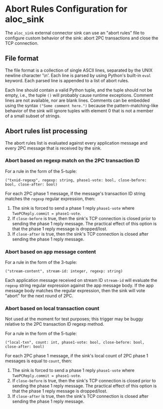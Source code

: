
# Abort Rules Configuration for aloc_sink

The `aloc_sink` external connector sink can use an "abort rules" file to configure custom behavior of the sink: abort 2PC transactions and close the TCP connection.

## File format

The file format is a collection of single ASCII lines, separated by the UNIX newline character '\n'.  Each line is parsed by using Python's built-in `eval` keyword.  Each parsed line is appended to a list of abort rules.

Each line should contain a valid Python tuple, and the tuple should not be empty, i.e., the tuple `()` will probably cause runtime exceptions.  Comment lines are not available, nor are blank lines.  Comments can be embedded using the syntax `("Some comment here.")` because the pattern-matching-like behavior of the sink will ignore tuples with element 0 that is not a member of a small subset of strings.

## Abort rules list processing

The abort rules list is evaluated against every application message and every 2PC message that is received by the sink.

### Abort based on regexp match on the 2PC transaction ID 

For a rule in the form of the 5-tuple:

```
("txnid-regexp", regexp: string, phase1-vote: bool, close-before: bool, close-after: bool)
```

For each 2PC phase 1 message, if the message's transaction ID string matches the `regexp` regular expression, then:

1. The sink is forced to send a phase 1 reply `phase1-vote` where `TwoPCReply.commit = phase1-vote`.
2. If `close-before` is true, then the sink's TCP connection is closed prior to sending the phase 1 reply message.  The practical effect of this option is that the phase 1 reply message is dropped/lost.
3. If `close-after` is true, then the sink's TCP connection is closed after sending the phase 1 reply message.

### Abort based on app message content

For a rule in the form of the 3-tuple:

```
("stream-content", stream-id: integer, regexp: string)
```

Each application message received on stream ID `stream-id` will evaluate the `regexp` string regular expression against the app message body.  If the app message body matches the regular expression, then the sink will vote "abort" for the next round of 2PC.

### Abort based on local transaction count

Not used at the moment for test purposes; this trigger may be buggy relative to the 2PC transaction ID regexp method.

For a rule in the form of the 5-tuple:

```
("local-txn", count: int, phase1-vote: bool, close-before: bool, close-after: bool)
```

For each 2PC phase 1 message, if the sink's local count of 2PC phase 1 messages is equal to `count`, then:

1. The sink is forced to send a phase 1 reply `phase1-vote` where `TwoPCReply.commit = phase1-vote`.
2. If `close-before` is true, then the sink's TCP connection is closed prior to sending the phase 1 reply message.  The practical effect of this option is that the phase 1 reply message is dropped/lost.
3. If `close-after` is true, then the sink's TCP connection is closed after sending the phase 1 reply message.
